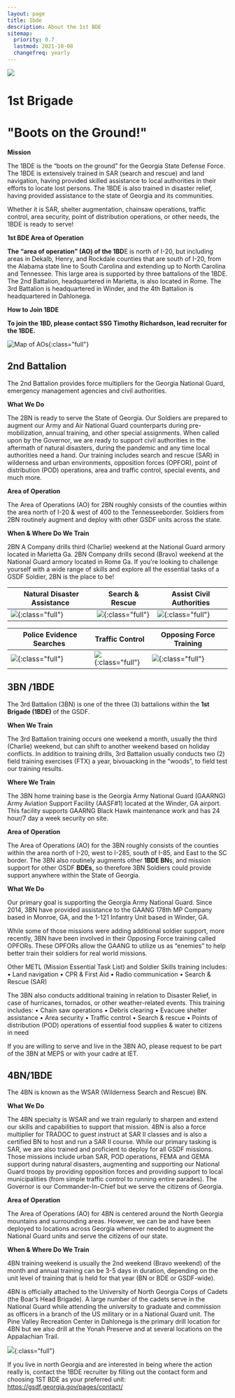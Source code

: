 ```yaml
---
layout: page
title: 1bde
description: About the 1st BDE
sitemap:
  priority: 0.7
  lastmod: 2021-10-08
  changefreq: yearly
---
```

![](/images/1bde-creat.png)

# 1st Brigade

# "Boots on the Ground!"



**Mission**

The 1BDE is the “boots on the ground” for the Georgia State Defense Force. The 1BDE is extensively trained in SAR (search and rescue) and land navigation, having provided skilled assistance to local authorities in their efforts to locate lost persons. The 1BDE is also trained in disaster relief, having provided assistance to the state of Georgia and its communities.

Whether it is SAR, shelter augmentation, chainsaw operations, traffic control, area security, point of distribution operations, or other needs, the 1BDE is ready to serve!

**1st BDE Area of Operation**

**The “area of operation” (AO) of the 1BD**E is north of I-20, but including areas in Dekalb, Henry, and Rockdale counties that are south of I-20, from the Alabama state line to South Carolina and extending up to North Carolina and Tennessee. This large area is supported by three battalions of the 1BDE. The 2nd Battalion, headquartered in Marietta, is also located in Rome. The 3rd Battalion is headquartered in Winder, and the 4th Battalion is headquartered in Dahlonega. 

**How to Join 1BDE**

**To join the 1BD, please contact SSG Timothy Richardson, lead recruiter for the 1BDE.**

![Map of AOs](/images/picture1.png){:class="full"}

## 2nd Battalion

The 2nd Battalion provides force multipliers for the Georgia National Guard, emergency management agencies and civil authorities.

**What We Do**

The 2BN is ready to serve the State of Georgia.  Our Soldiers are prepared to augment our Army and Air National Guard counterparts during pre-mobilization, annual training, and other special assignments.  When called upon by the Governor, we are ready to support civil authorities in the aftermath of natural disasters, during the pandemic and any time local authorities need a hand.  Our training includes search and rescue (SAR) in wilderness and urban environments, opposition forces (OPFOR), point of distribution (POD) operations, area and traffic control, special events, and much more.

**Area of Operation**

The Area of Operations (AO) for 2BN roughly consists of the counties within the area north of I-20 & west of 400 to the Tennesseeborder.  Soldiers from 2BN routinely augment and deploy with other GSDF units across the state.

**When & Where Do We Train**

2BN A Company drills third (Charlie) weekend at the National Guard armory located in Marietta Ga.  2BN Company drills second (Bravo) weekend at the National Guard armory located in Rome Ga.  If you're looking to challenge yourself with a wide range of skills and explore all the essential tasks of a GSDF Soldier, 2BN is the place to be!

| ﻿ Natural Disaster Assistance           | Search & Rescue                           | Assist Civil Authorities                 |
| --------------------------------------- | ----------------------------------------- | ---------------------------------------- |
| ![](/images/topleft.png){:class="full"} | ![](/images/topmiddle.png){:class="full"} | ![](/images/topright.png){:class="full"} |

| ﻿ Police Evidence Searches                 | Traffic Control                              | Opposing Force Training                     |
| ------------------------------------------ | -------------------------------------------- | ------------------------------------------- |
| ![](/images/bottomleft.png){:class="full"} | ![](/images/bottommiddle.png){:class="full"} | ![](/images/bottomright.png){:class="full"} |

## 3BN /1BDE

The 3rd Battalion (3BN) is one of the three (3) battalions within the **1st Brigade (1BDE)** of the GSDF.

**When We Train**

The 3rd Battalion training occurs one weekend a month, usually the third (Charlie) weekend, but can shift to another weekend based on holiday conflicts. In addition to training drills, 3rd Battalion usually conducts two (2) field training exercises (FTX) a year, bivouacking in the “woods”, to field test our training results.

**Where We Train**

The 3BN home training base is the Georgia Army National Guard (GAARNG) Army Aviation Support Facility (AASF#1) located at the Winder, GA airport. This facility supports GAARNG Black Hawk maintenance work and has 24 hour/7 day a week security on site.

**Area of Operation**

The Area of Operations (AO) for the 3BN roughly consists of the counties within the area north of I-20, west to I-285, south of I-85, and East to the SC border. The 3BN also routinely augments other **1BDE BN**s, and mission support for other GSDF **BDEs,** so therefore 3BN Soldiers could provide support anywhere within the State of Georgia.

**What We Do**

Our primary goal is supporting the Georgia Army National Guard. Since 2014, 3BN have provided assistance to the GAANG 178th MP Company based in Monroe, GA, and the 1-121 Infantry Unit based in Winder, GA. 

While some of those missions were adding additional soldier support, more recently, 3BN have been involved in their Opposing Force training called OPFORs. These OPFORs allow the GAANG to utilize us as “enemies” to help better train their soldiers for real world missions.

Other METL (Mission Essential Task List) and Soldier Skills training includes:
•	Land navigation
•	CPR & First Aid
•	Radio communication
•	Search & Rescue (SAR)

The 3BN also conducts additional training in relation to Disaster Relief, in case of hurricanes, tornados, or other weather-related events. This training includes:
•	Chain saw operations
•	Debris clearing
•	Evacuee shelter assistance
•	Area security
•	Traffic control
•	Search & rescue
•	Points of distribution (POD) operations of essential food supplies & water to citizens in need

If you are willing to serve and live in the 3BN AO, please request to be part of the 3BN at MEPS or with your cadre at IET.

## 4BN/1BDE

The 4BN is known as the WSAR (Wilderness Search and Rescue) BN.

**What We Do**

The 4BN specialty is WSAR and we train regularly to sharpen and extend our skills and capabilities to support that mission.  4BN is also a force multiplier for TRADOC to guest instruct at SAR II classes and is also a certified BN to host and run a SAR II course.  While our primary tasking is SAR, we are also trained and proficient to deploy for all GSDF missions.  Those missions include urban SAR, POD operations, FEMA and GEMA support during natural disasters, augmenting and supporting our National Guard troops by providing opposition forces and providing support to local municipalities (from simple traffic control to running entire parades).  The Governor is our Commander-In-Chief but we serve the citizens of Georgia.

**Area of Operation**

The Area of Operations (AO) for 4BN is centered around the North Georgia mountains and surrounding areas.  However, we can be and have been deployed to locations across Georgia whenever needed to augment the National Guard units and serve the citizens of our state.  

**When & Where Do We Train**

4BN training weekend is usually the 2nd weekend (Bravo weekend) of the month and annual training can be 3-5 days in duration, depending on the unit level of training that is held for that year (BN or BDE or GSDF-wide).

4BN is officially attached to the University of North Georgia Corps of Cadets (the Boar’s Head Brigade).  A large number of the cadets serve in the National Guard while attending the university to graduate and commission as officers in a branch of the US military or in a National Guard unit.  The Pine Valley Recreation Center in Dahlonega is the primary drill location for 4BN but we also drill at the Yonah Preserve and at several locations on the Appalachian Trail.

![](/images/41.png){:class="full"}

If you live in north Georgia and are interested in being where the action really is, contact the 1BDE recruiter by filling out the contact form and choosing 1ST BDE as your preferred unit: <https://gsdf.georgia.gov/pages/contact/>